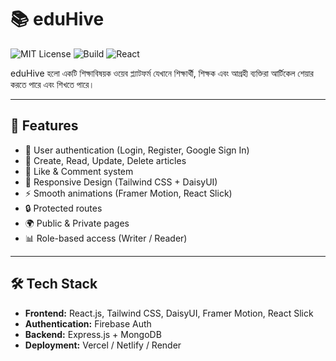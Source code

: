 # 📚 eduHive

![MIT License](https://img.shields.io/badge/License-MIT-green.svg)
![Build](https://img.shields.io/badge/build-passing-brightgreen)
![React](https://img.shields.io/badge/React-18-blue)

eduHive হলো একটি শিক্ষাবিষয়ক ওয়েব প্ল্যাটফর্ম যেখানে শিক্ষার্থী, শিক্ষক এবং আগ্রহী ব্যক্তিরা আর্টিকেল শেয়ার করতে পারে এবং শিখতে পারে।

---

## 🚀 Features

- 🔐 User authentication (Login, Register, Google Sign In)
- 📝 Create, Read, Update, Delete articles
- 💬 Like & Comment system
- 🎨 Responsive Design (Tailwind CSS + DaisyUI)
- ⚡ Smooth animations (Framer Motion, React Slick)
- 🔒 Protected routes
- 🌍 Public & Private pages
- 📊 Role-based access (Writer / Reader)

---

## 🛠 Tech Stack

- **Frontend:** React.js, Tailwind CSS, DaisyUI, Framer Motion, React Slick
- **Authentication:** Firebase Auth
- **Backend:** Express.js + MongoDB 
- **Deployment:** Vercel / Netlify / Render